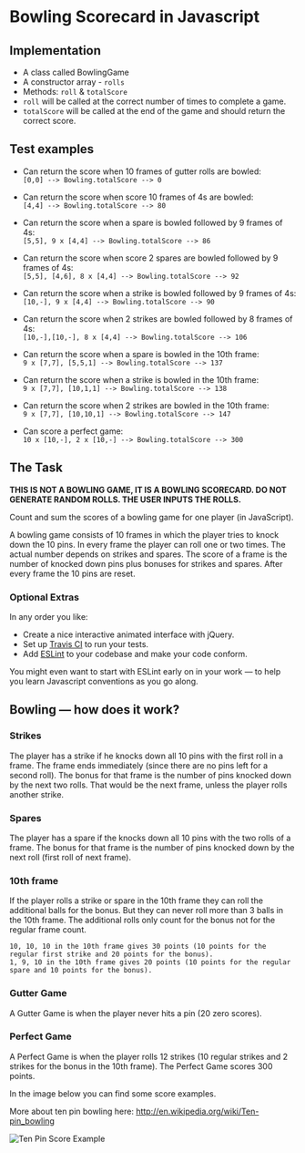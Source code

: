 
Bowling Scorecard in Javascript
================================

## Implementation

- A class called BowlingGame
- A constructor array - `rolls`  
- Methods: `roll` & `totalScore`
- `roll` will be called at the correct number of times to complete a game.
- `totalScore` will be called at the end of the game and should return the correct score.

## Test examples

- Can return the score when 10 frames of gutter rolls are bowled:  
`[0,0] --> Bowling.totalScore --> 0`

- Can return the score when score 10 frames of 4s are bowled:  
`[4,4] --> Bowling.totalScore --> 80`

- Can return the score when a spare is bowled followed by 9 frames of 4s:  
`[5,5], 9 x [4,4] --> Bowling.totalScore --> 86`

- Can return the score when score 2 spares are bowled followed by 9 frames of 4s:  
`[5,5], [4,6], 8 x [4,4] --> Bowling.totalScore --> 92`

- Can return the score when a strike is bowled followed by 9 frames of 4s:  
`[10,-], 9 x [4,4] --> Bowling.totalScore --> 90`

- Can return the score when 2 strikes are bowled followed by 8 frames of 4s:  
`[10,-],[10,-], 8 x [4,4] --> Bowling.totalScore --> 106`

- Can return the score when a spare is bowled in the 10th frame:  
`9 x [7,7], [5,5,1] --> Bowling.totalScore --> 137`
 
- Can return the score when a strike is bowled in the 10th frame:  
`9 x [7,7], [10,1,1] --> Bowling.totalScore --> 138`

- Can return the score when 2 strikes are bowled in the 10th frame:  
`9 x [7,7], [10,10,1] --> Bowling.totalScore --> 147`

- Can score a perfect game:  
`10 x [10,-], 2 x [10,-] --> Bowling.totalScore --> 300`

## The Task

**THIS IS NOT A BOWLING GAME, IT IS A BOWLING SCORECARD. DO NOT GENERATE RANDOM ROLLS. THE USER INPUTS THE ROLLS.**

Count and sum the scores of a bowling game for one player (in JavaScript).

A bowling game consists of 10 frames in which the player tries to knock down the 10 pins. In every frame the player can roll one or two times. The actual number depends on strikes and spares. The score of a frame is the number of knocked down pins plus bonuses for strikes and spares. After every frame the 10 pins are reset.

### Optional Extras

In any order you like:

* Create a nice interactive animated interface with jQuery.
* Set up [Travis CI](https://travis-ci.org) to run your tests.
* Add [ESLint](http://eslint.org/) to your codebase and make your code conform.

You might even want to start with ESLint early on in your work — to help you
learn Javascript conventions as you go along.

## Bowling — how does it work?

### Strikes

The player has a strike if he knocks down all 10 pins with the first roll in a frame. The frame ends immediately (since there are no pins left for a second roll). The bonus for that frame is the number of pins knocked down by the next two rolls. That would be the next frame, unless the player rolls another strike.

### Spares

The player has a spare if the knocks down all 10 pins with the two rolls of a frame. The bonus for that frame is the number of pins knocked down by the next roll (first roll of next frame).

### 10th frame

If the player rolls a strike or spare in the 10th frame they can roll the additional balls for the bonus. But they can never roll more than 3 balls in the 10th frame. The additional rolls only count for the bonus not for the regular frame count.

    10, 10, 10 in the 10th frame gives 30 points (10 points for the regular first strike and 20 points for the bonus).
    1, 9, 10 in the 10th frame gives 20 points (10 points for the regular spare and 10 points for the bonus).

### Gutter Game

A Gutter Game is when the player never hits a pin (20 zero scores).

### Perfect Game

A Perfect Game is when the player rolls 12 strikes (10 regular strikes and 2 strikes for the bonus in the 10th frame). The Perfect Game scores 300 points.

In the image below you can find some score examples.

More about ten pin bowling here: http://en.wikipedia.org/wiki/Ten-pin_bowling

![Ten Pin Score Example](images/example_ten_pin_scoring.png)


